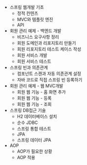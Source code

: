 * 스프링 웹개발 기초
  * 정적 컨텐츠
  * MVC와 템플릿 엔진
  * API
* 회원 관리 예제 - 백엔드 개발
  * 비즈니스 요구사항 정리
  * 회원 도메인과 리포지토리 만들기
  * 회원 리포지토리 테스트 케이스 작성
  * 회원 서비스 개발
  * 회원 서비스 테스트
* 스프링 빈과 의존관계
  * 컴포넌트 스캔과 자동 의존관계 설정
  * 자바 코드로 직접 스프링 빈 등록하기
* 회원 관리 예제 - 웹 MVC개발
  * 회원 웹 기능 - 홈 화면 추가
  * 회원 웹 기능 - 등록
  * 회원 웹 기능 - 조회
* 스프링 DB접근 기술
  * H2 데이터베이스 설치
  * 순수 JDBC
  * 스프링 통합 테스트
  * JPA
  * 스프링 데이터 JPA
* AOP
  * AOP가 필요한 상황
  * AOP 적용
  
  
